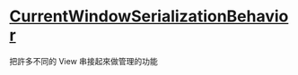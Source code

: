 # [CurrentWindowSerializationBehavior](https://documentation.devexpress.com/WPF/114423/MVVM-Framework/Behaviors/Predefined-Set/CurrentWindowSerializationBehavior)

把許多不同的 View 串接起來做管理的功能

